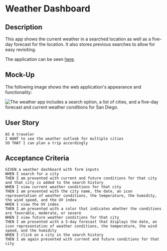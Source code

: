 # Weather Dashboard

## Description

This app shows the current weather in a searched location as well as a five-day forecast for the location. It also stores previous searches to allow for easy revisiting. 

The application can be seen [here](https://aurumbright.github.io/weather-dashboard/).

## Mock-Up

The following image shows the web application's appearance and functionality:

![The weather app includes a search option, a list of cities, and a five-day forecast and current weather conditions for San Diego.]()


## User Story

```
AS A traveler
I WANT to see the weather outlook for multiple cities
SO THAT I can plan a trip accordingly
```

## Acceptance Criteria

```
GIVEN a weather dashboard with form inputs
WHEN I search for a city
THEN I am presented with current and future conditions for that city and that city is added to the search history
WHEN I view current weather conditions for that city
THEN I am presented with the city name, the date, an icon representation of weather conditions, the temperature, the humidity, the wind speed, and the UV index
WHEN I view the UV index
THEN I am presented with a color that indicates whether the conditions are favorable, moderate, or severe
WHEN I view future weather conditions for that city
THEN I am presented with a 5-day forecast that displays the date, an icon representation of weather conditions, the temperature, the wind speed, and the humidity
WHEN I click on a city in the search history
THEN I am again presented with current and future conditions for that city
```